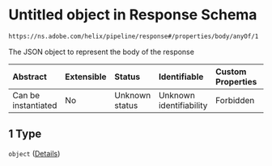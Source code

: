 # Untitled object in Response Schema

```txt
https://ns.adobe.com/helix/pipeline/response#/properties/body/anyOf/1
```

The JSON object to represent the body of the response

| Abstract            | Extensible | Status         | Identifiable            | Custom Properties | Additional Properties | Access Restrictions | Defined In                                                           |
| :------------------ | :--------- | :------------- | :---------------------- | :---------------- | :-------------------- | :------------------ | :------------------------------------------------------------------- |
| Can be instantiated | No         | Unknown status | Unknown identifiability | Forbidden         | Allowed               | none                | [response.schema.json*](response.schema.json "open original schema") |

## 1 Type

`object` ([Details](response-properties-body-anyof-1.md))
